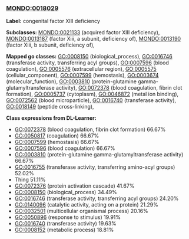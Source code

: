 
### [MONDO:0018029](http://purl.obolibrary.org/obo/MONDO_0018029)
**Label:** congenital factor XIII deficiency

**Subclasses:** [MONDO:0021133](http://purl.obolibrary.org/obo/MONDO_0021133) (acquired factor XIII deficiency), [MONDO:0013187](http://purl.obolibrary.org/obo/MONDO_0013187) (factor Xiii, a subunit, deficiency of), [MONDO:0013190](http://purl.obolibrary.org/obo/MONDO_0013190) (factor Xiii, b subunit, deficiency of), 

**Mapped go classes:** [GO:0008150](http://purl.obolibrary.org/obo/GO_0008150) (biological_process), [GO:0016746](http://purl.obolibrary.org/obo/GO_0016746) (transferase activity, transferring acyl groups), [GO:0007596](http://purl.obolibrary.org/obo/GO_0007596) (blood coagulation), [GO:0005576](http://purl.obolibrary.org/obo/GO_0005576) (extracellular region), [GO:0005575](http://purl.obolibrary.org/obo/GO_0005575) (cellular_component), [GO:0007599](http://purl.obolibrary.org/obo/GO_0007599) (hemostasis), [GO:0003674](http://purl.obolibrary.org/obo/GO_0003674) (molecular_function), [GO:0003810](http://purl.obolibrary.org/obo/GO_0003810) (protein-glutamine gamma-glutamyltransferase activity), [GO:0072378](http://purl.obolibrary.org/obo/GO_0072378) (blood coagulation, fibrin clot formation), [GO:0005737](http://purl.obolibrary.org/obo/GO_0005737) (cytoplasm), [GO:0046872](http://purl.obolibrary.org/obo/GO_0046872) (metal ion binding), [GO:0072562](http://purl.obolibrary.org/obo/GO_0072562) (blood microparticle), [GO:0016740](http://purl.obolibrary.org/obo/GO_0016740) (transferase activity), [GO:0018149](http://purl.obolibrary.org/obo/GO_0018149) (peptide cross-linking), 

**Class expressions from DL-Learner:**

- [GO:0072378](http://purl.obolibrary.org/obo/GO_0072378) (blood coagulation, fibrin clot formation) 66.67%
- [GO:0050817](http://purl.obolibrary.org/obo/GO_0050817) (coagulation) 66.67%
- [GO:0007599](http://purl.obolibrary.org/obo/GO_0007599) (hemostasis) 66.67%
- [GO:0007596](http://purl.obolibrary.org/obo/GO_0007596) (blood coagulation) 66.67%
- [GO:0003810](http://purl.obolibrary.org/obo/GO_0003810) (protein-glutamine gamma-glutamyltransferase activity) 66.67%
- [GO:0016755](http://purl.obolibrary.org/obo/GO_0016755) (transferase activity, transferring amino-acyl groups) 52.02%
- Thing 51.11%
- [GO:0072376](http://purl.obolibrary.org/obo/GO_0072376) (protein activation cascade) 41.67%
- [GO:0008150](http://purl.obolibrary.org/obo/GO_0008150) (biological_process) 34.49%
- [GO:0016746](http://purl.obolibrary.org/obo/GO_0016746) (transferase activity, transferring acyl groups) 24.20%
- [GO:0140096](http://purl.obolibrary.org/obo/GO_0140096) (catalytic activity, acting on a protein) 21.29%
- [GO:0032501](http://purl.obolibrary.org/obo/GO_0032501) (multicellular organismal process) 20.16%
- [GO:0050896](http://purl.obolibrary.org/obo/GO_0050896) (response to stimulus) 19.91%
- [GO:0016740](http://purl.obolibrary.org/obo/GO_0016740) (transferase activity) 19.63%
- [GO:0008152](http://purl.obolibrary.org/obo/GO_0008152) (metabolic process) 18.81%


